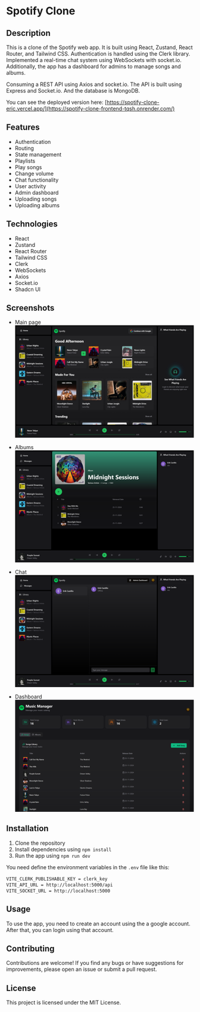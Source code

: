 # Spotify Clone

## Description

This is a clone of the Spotify web app. It is built using React, Zustand, React Router, and Tailwind CSS. Authentication is handled using the Clerk library. Implemented a real-time chat system using WebSockets with socket.io.
Additionally, the app has a dashboard for admins to manage songs and albums.

Consuming a REST API using Axios and socket.io. The API is built using Express and Socket.io. And the database is MongoDB.

You can see the deployed version here: [https://spotify-clone-eric.vercel.app/](https://spotify-clone-frontend-tqsh.onrender.com/)

## Features

- Authentication
- Routing
- State management
- Playlists
- Play songs
- Change volume
- Chat functionality
- User activity
- Admin dashboard
- Uploading songs
- Uploading albums

## Technologies

- React
- Zustand
- React Router
- Tailwind CSS
- Clerk
- WebSockets
- Axios
- Socket.io
- Shadcn UI

## Screenshots

- Main page
  ![image](https://raw.githubusercontent.com/Erik5CA/spotify-clone-frontend/refs/heads/master/public/screenshots/home.jpeg)

- Albums
  ![image](https://raw.githubusercontent.com/Erik5CA/spotify-clone-frontend/refs/heads/master/public/screenshots/album.png)

- Chat
  ![image](https://raw.githubusercontent.com/Erik5CA/spotify-clone-frontend/refs/heads/master/public/screenshots/chat.png)

- Dashboard
  ![image](https://raw.githubusercontent.com/Erik5CA/spotify-clone-frontend/refs/heads/master/public/screenshots/dashboard.png)

## Installation

1. Clone the repository
2. Install dependencies using `npm install`
3. Run the app using `npm run dev`

You need define the environment variables in the `.env` file like this:

```
VITE_CLERK_PUBLISHABLE_KEY = clerk_key
VITE_API_URL = http://localhost:5000/api
VITE_SOCKET_URL = http://localhost:5000
```

## Usage

To use the app, you need to create an account using the a google account. After that, you can login using that account.

## Contributing

Contributions are welcome! If you find any bugs or have suggestions for improvements, please open an issue or submit a pull request.

## License

This project is licensed under the MIT License.
